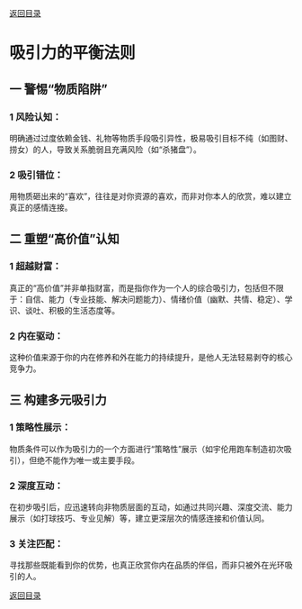 [返回目录](/README.md)

# 吸引力的平衡法则

## 一 警惕“物质陷阱”

### 1 风险认知：

明确通过过度依赖金钱、礼物等物质手段吸引异性，极易吸引目标不纯（如图财、捞女）的人，导致关系脆弱且充满风险（如“杀猪盘”）。

### 2 吸引错位：

用物质砸出来的“喜欢”，往往是对你资源的喜欢，而非对你本人的欣赏，难以建立真正的感情连接。

## 二 重塑“高价值”认知

### 1 超越财富：

真正的“高价值”并非单指财富，而是指你作为一个人的综合吸引力，包括但不限于：自信、能力（专业技能、解决问题能力）、情绪价值（幽默、共情、稳定）、学识、谈吐、积极的生活态度等。

### 2 内在驱动：

这种价值来源于你的内在修养和外在能力的持续提升，是他人无法轻易剥夺的核心竞争力。

## 三 构建多元吸引力

### 1 策略性展示：

物质条件可以作为吸引力的一个方面进行“策略性”展示（如宇伦用跑车制造初次吸引），但绝不能作为唯一或主要手段。

### 2 深度互动：

在初步吸引后，应迅速转向非物质层面的互动，如通过共同兴趣、深度交流、能力展示（如打球技巧、专业见解）等，建立更深层次的情感连接和价值认同。

### 3 关注匹配：

寻找那些既能看到你的优势，也真正欣赏你内在品质的伴侣，而非只被外在光环吸引的人。

[返回目录](/README.md)